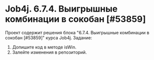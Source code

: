 # Job4j. 6.7.4. Выигрышные комбинации в сокобан [#53859]
Проект содержит решения блока "6.7.4. Выигрышные комбинации в сокобан [#53859]" курса Job4j.
Задание:
1. Допишите код в методе isWin.
2. Залейте изменения в репозиторий.